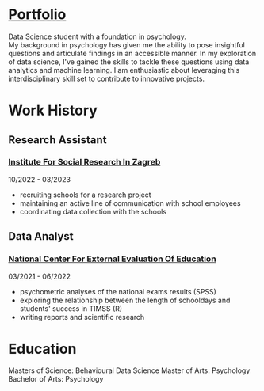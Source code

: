 # [Portfolio](https://jakovgotovacborcic.github.io/Internship_Portfolio/)
Data Science student with a foundation in psychology.  
My background in psychology has given me the ability to pose insightful questions and articulate findings in an accessible manner. In my exploration of data science, I've gained the skills to tackle these questions using data analytics and machine learning. I am enthusiastic about leveraging this interdisciplinary skill set to contribute to innovative projects.

# Work History

## Research Assistant
### [Institute For Social Research In Zagreb](https://www.idi.hr/en/home)
10/2022 - 03/2023
- recruiting schools for a research project
- maintaining an active line of communication with school employees
- coordinating data collection with the schools

## Data Analyst
### [National Center For External Evaluation Of Education](https://www.ncvvo.hr/)  
03/2021 - 06/2022  
- psychometric analyses of the national exams results (SPSS)
- exploring the relationship between the length of schooldays and students' success in TIMSS (R)
- writing reports and scientific research

# Education
Masters of Science: Behavioural Data Science
Master of Arts: Psychology
Bachelor of Arts: Psychology
